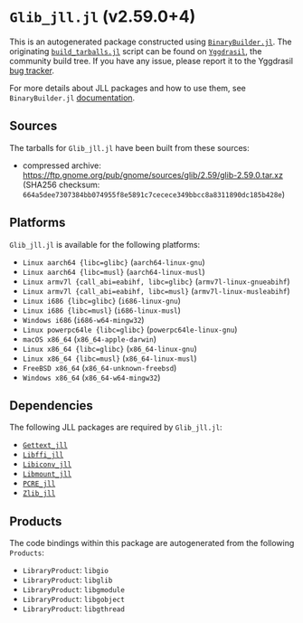 # `Glib_jll.jl` (v2.59.0+4)

This is an autogenerated package constructed using [`BinaryBuilder.jl`](https://github.com/JuliaPackaging/BinaryBuilder.jl). The originating [`build_tarballs.jl`](https://github.com/JuliaPackaging/Yggdrasil/blob/edfca6c353eecb6e98c9b19176d436dd92b98cf6/G/Glib/build_tarballs.jl) script can be found on [`Yggdrasil`](https://github.com/JuliaPackaging/Yggdrasil/), the community build tree.  If you have any issue, please report it to the Yggdrasil [bug tracker](https://github.com/JuliaPackaging/Yggdrasil/issues).

For more details about JLL packages and how to use them, see `BinaryBuilder.jl` [documentation](https://juliapackaging.github.io/BinaryBuilder.jl/dev/jll/).

## Sources

The tarballs for `Glib_jll.jl` have been built from these sources:

* compressed archive: https://ftp.gnome.org/pub/gnome/sources/glib/2.59/glib-2.59.0.tar.xz (SHA256 checksum: `664a5dee7307384bb074955f8e5891c7cecece349bbcc8a8311890dc185b428e`)

## Platforms

`Glib_jll.jl` is available for the following platforms:

* `Linux aarch64 {libc=glibc}` (`aarch64-linux-gnu`)
* `Linux aarch64 {libc=musl}` (`aarch64-linux-musl`)
* `Linux armv7l {call_abi=eabihf, libc=glibc}` (`armv7l-linux-gnueabihf`)
* `Linux armv7l {call_abi=eabihf, libc=musl}` (`armv7l-linux-musleabihf`)
* `Linux i686 {libc=glibc}` (`i686-linux-gnu`)
* `Linux i686 {libc=musl}` (`i686-linux-musl`)
* `Windows i686` (`i686-w64-mingw32`)
* `Linux powerpc64le {libc=glibc}` (`powerpc64le-linux-gnu`)
* `macOS x86_64` (`x86_64-apple-darwin`)
* `Linux x86_64 {libc=glibc}` (`x86_64-linux-gnu`)
* `Linux x86_64 {libc=musl}` (`x86_64-linux-musl`)
* `FreeBSD x86_64` (`x86_64-unknown-freebsd`)
* `Windows x86_64` (`x86_64-w64-mingw32`)

## Dependencies

The following JLL packages are required by `Glib_jll.jl`:

* [`Gettext_jll`](https://github.com/JuliaBinaryWrappers/Gettext_jll.jl)
* [`Libffi_jll`](https://github.com/JuliaBinaryWrappers/Libffi_jll.jl)
* [`Libiconv_jll`](https://github.com/JuliaBinaryWrappers/Libiconv_jll.jl)
* [`Libmount_jll`](https://github.com/JuliaBinaryWrappers/Libmount_jll.jl)
* [`PCRE_jll`](https://github.com/JuliaBinaryWrappers/PCRE_jll.jl)
* [`Zlib_jll`](https://github.com/JuliaBinaryWrappers/Zlib_jll.jl)

## Products

The code bindings within this package are autogenerated from the following `Products`:

* `LibraryProduct`: `libgio`
* `LibraryProduct`: `libglib`
* `LibraryProduct`: `libgmodule`
* `LibraryProduct`: `libgobject`
* `LibraryProduct`: `libgthread`
